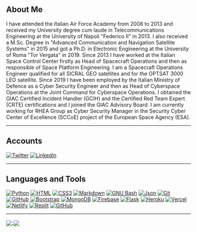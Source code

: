 ## About Me

I have attended the Italian Air Force Academy from 2008 to 2013 and received my University degree cum laude in Telecommunications Engineering at the University of Napoli "Federico II" in 2013. I also received a M.Sc. Degree in "Advanced Communication and Navigation Satellite Systems" in 2015 and got a Ph.D. in Electronic Engineering at the University of Roma "Tor Vergata" in 2019. Since 2013 I have worked at the Italian Space Control Center firstly as Head of Spacecraft Operations and then as responsible of Space Platform Engineering. I am a Spacecraft Operations Engineer qualified for all SICRAL GEO satellites and for the OPTSAT 3000 LEO satellite. Since 2019 I have been employed by the Italian Ministry of Defence as a Cyber Security Engineer and then as Head of Cyberspace Operations at the Joint Command for Cyberspace Operations. I obtained the GIAC Certified Incident Handler (GCIH) and the Certified Red Team Expert (CRTE) certifications and I joined the GIAC Advisory Board. I am currently working for RHEA Group as Cyber Security Manager in the Security Cyber Center of Excellence (SCCoE) project of the European Space Agency (ESA).

---

## Accounts

[![Twitter](https://img.shields.io/twitter/follow/FayasNoushad?label=Twitter&logo=twitter&style=for-the-badge&color=blue)](https://twitter.com/Peco602)
[![LinkedIn](https://img.shields.io/badge/LinkedIn-grey?style=for-the-badge&logo=linkedin)](https://it.linkedin.com/in/giovanni-pecoraro-078500155)

---

## Languages and Tools

[![Python](https://img.shields.io/badge/Python-3776AB?&style=for-the-badge&logoColor=white&logo=python)](https://www.python.org)
[![HTML](https://img.shields.io/badge/HTML-E34F26?&style=for-the-badge&logoColor=white&logo=html5)](https://html.spec.whatwg.org)
[![CSS3](https://img.shields.io/badge/CSS3-1572B6?style=for-the-badge&logo=css3&logoColor=white)](https://www.w3.org/TR/CSS/#css)
[![Markdown](https://img.shields.io/badge/Markdown-000000?&style=for-the-badge&logo=markdown)](https://daringfireball.net/projects/markdown/)
[![GNU Bash](https://img.shields.io/badge/GNU_Bash-4EAA25?&style=for-the-badge&logoColor=white&logo=gnubash)](https://www.gnu.org/software/bash/)
[![Json](https://img.shields.io/badge/Json-000000?&style=for-the-badge&logoColor=white&logo=json)](https://json.org)
[![Git](https://img.shields.io/badge/Git-F05032?&style=for-the-badge&logoColor=white&logo=git)](https://git-scm.com)
[![GitHub](https://img.shields.io/badge/GitHub-181717?&style=for-the-badge&logo=github)](https://github.com)
[![Bootstrap](https://img.shields.io/badge/Bootstrap-7952B3?style=for-the-badge&logo=bootstrap&logoColor=white)](https://getbootstrap.com/)
[![MongoDB](https://img.shields.io/badge/MongoDB-47A248?&style=for-the-badge&logoColor=white&logo=mongodb)](https://mongodb.com)
[![Firebase](https://img.shields.io/badge/Firebase-FFCA28?&style=for-the-badge&logoColor=white&logo=firebase)](https://firebase.google.com)
[![Flask](https://img.shields.io/badge/Flask-000000?&style=for-the-badge&logo=flask)](https://flask.palletsprojects.com)
[![Heroku](https://img.shields.io/badge/Heroku-430098?&style=for-the-badge&logoColor=white&logo=heroku)](https://heroku.com)
[![Vercel](https://img.shields.io/badge/Vercel-000000?&style=for-the-badge&logoColor=white&logo=vercel)](https://vercel.com)
[![Netlify](https://img.shields.io/badge/Netlify-00C7B7?&style=for-the-badge&logoColor=white&logo=netlify)](https://netlify.com)
[![Replit](https://img.shields.io/badge/Replit-667881?&style=for-the-badge&logoColor=white&logo=replit)](https://replit.com)
[![GitHub](https://img.shields.io/badge/GitHub_Actions-2088FF?&style=for-the-badge&logo=githubactions&logoColor=black)](https://github.com/features/actions)

---

<a href="https://github.com/anuraghazra/github-readme-stats">
  <img align="center" src="https://github-readme-stats.vercel.app/api/pin/?username=Peco602&repo=github-readme-stats&theme=buefy" />
</a>
<a href="https://github.com/anuraghazra/anuraghazra.github.io">
  <img align="center" src="https://github-readme-stats.vercel.app/api/pin/?username=Peco602&repo=anuraghazra.github.io&theme=buefy" />
</a>
